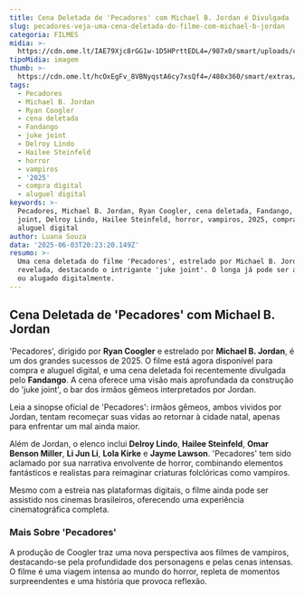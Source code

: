 ```yaml
---
title: Cena Deletada de 'Pecadores' com Michael B. Jordan é Divulgada
slug: pecadores-veja-uma-cena-deletada-do-filme-com-michael-b-jordan
categoria: FILMES
midia: >-
  https://cdn.ome.lt/IAE79Xjc8rGG1w-1D5HPrttEDL4=/987x0/smart/uploads/conteudo/fotos/pecadores-michael-b-jordan_WX6hH67.png
tipoMidia: imagem
thumb: >-
  https://cdn.ome.lt/hcOxEgFv_8VBNyqstA6cy7xsQf4=/480x360/smart/extras/conteudos/pecadores-1_FEx1Ajv.jpeg
tags:
  - Pecadores
  - Michael B. Jordan
  - Ryan Coogler
  - cena deletada
  - Fandango
  - juke joint
  - Delroy Lindo
  - Hailee Steinfeld
  - horror
  - vampiros
  - '2025'
  - compra digital
  - aluguel digital
keywords: >-
  Pecadores, Michael B. Jordan, Ryan Coogler, cena deletada, Fandango, juke
  joint, Delroy Lindo, Hailee Steinfeld, horror, vampiros, 2025, compra digital,
  aluguel digital
author: Luana Souza
data: '2025-06-03T20:23:20.149Z'
resumo: >-
  Uma cena deletada do filme 'Pecadores', estrelado por Michael B. Jordan, foi
  revelada, destacando o intrigante 'juke joint'. O longa já pode ser adquirido
  ou alugado digitalmente.
---
```


## Cena Deletada de 'Pecadores' com Michael B. Jordan

<blockquote class="twitter-tweet"><a href="https://twitter.com/user/status/1929916242577490391"></a></blockquote>

'Pecadores', dirigido por **Ryan Coogler** e estrelado por **Michael B. Jordan**, é um dos grandes sucessos de 2025. O filme está agora disponível para compra e aluguel digital, e uma cena deletada foi recentemente divulgada pelo **Fandango**. A cena oferece uma visão mais aprofundada da construção do 'juke joint', o bar dos irmãos gêmeos interpretados por Jordan.

Leia a sinopse oficial de 'Pecadores': irmãos gêmeos, ambos vividos por Jordan, tentam recomeçar suas vidas ao retornar à cidade natal, apenas para enfrentar um mal ainda maior.

Além de Jordan, o elenco inclui **Delroy Lindo**, **Hailee Steinfeld**, **Omar Benson Miller**, **Li Jun Li**, **Lola Kirke** e **Jayme Lawson**. 'Pecadores' tem sido aclamado por sua narrativa envolvente de horror, combinando elementos fantásticos e realistas para reimaginar criaturas folclóricas como vampiros.

Mesmo com a estreia nas plataformas digitais, o filme ainda pode ser assistido nos cinemas brasileiros, oferecendo uma experiência cinematográfica completa.

### Mais Sobre 'Pecadores'

A produção de Coogler traz uma nova perspectiva aos filmes de vampiros, destacando-se pela profundidade dos personagens e pelas cenas intensas. O filme é uma viagem intensa ao mundo do horror, repleta de momentos surpreendentes e uma história que provoca reflexão.

